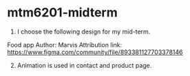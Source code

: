 # mtm6201-midterm

1.  I choose the following design for my mid-term.

Food app
Author: Marvis
Attribution link:
https://www.figma.com/community/file/893381127703378146

2.  Animation is used in contact and product page.
